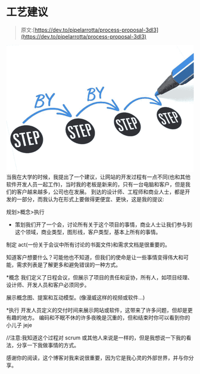 # 工艺建议

> 原文:[https://dev.to/pipelarrotta/process-proposal-3dl3](https://dev.to/pipelarrotta/process-proposal-3dl3)

[![step by step](img/1f217d30316c10d4152e5ae15895fdac.png)](https://res.cloudinary.com/practicaldev/image/fetch/s--I24eiiMG--/c_limit%2Cf_auto%2Cfl_progressive%2Cq_auto%2Cw_880/https://pyrus.com/en/blog/wp-content/uploads/2016/07/step.jpg) 
当我在大学的时候，我提出了一个建议，让网站的开发过程有一点不同(也和其他软件开发人员一起工作)，当时我的老板是新来的，只有一台电脑和客户，但是我们的客户越来越多，公司也在发展。
到达的设计师、工程师和商业人士，都是开发的一部分，而我认为在形式上要做得更便宜、更快，这是我的提议:

规划>概念>执行

*   策划我们开了一个会，讨论所有关于这个项目的事情，商业人士让我们参与到这个领域，商业类型，图形线，客户类型，基本上所有的事情。

制定 act(一份关于会议中所有讨论的书面文件)和需求文档是很重要的。

知道客户想要什么？可能他也不知道，但我们的使命是让一些事情变得伟大和可能，需求列表是了解更多和避免错误的一种方式。

*概念
我们定义了日程会议，但展示了项目的责任和妥协，所有人，如项目经理、设计师、开发人员和客户必须同步。

展示概念图、提案和互动模型。(像漫威这样的视频或软件...)

*执行
开发人员定义的交付时间来展示网站或软件，这带来了许多问题，但却是更有趣的地方。
编码和不眠不休的许多夜晚是沉重的，但和结束时你可以看到你的小儿子 jeje

//注意:我知道这个过程对 scrum 或其他人来说是一样的，但是我想说一下我的看法，分享一下我做事情的方式。

感谢你的阅读，这个博客对我来说很重要，因为它是我心灵的外部世界，并与你分享。